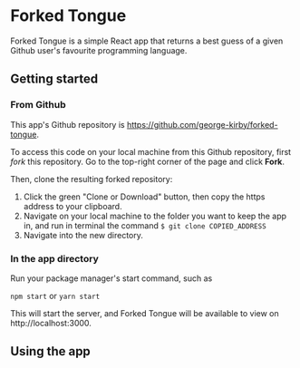 # Forked Tongue

Forked Tongue is a simple React app that returns a best guess of a given Github user's favourite programming language. 

## Getting started

### From Github

This app's Github repository is https://github.com/george-kirby/forked-tongue.

To access this code on your local machine from this Github repository, first *fork* this repository. Go to the top-right corner of the page and click **Fork**. 

Then, clone the resulting forked repository: 

1. Click the green "Clone or Download" button, then copy the https address to your clipboard. 
2. Navigate on your local machine to the folder you want to keep the app in, and run in terminal the command 
```$ git clone COPIED_ADDRESS ```
3. Navigate into the new directory. 

### In the app directory

Run your package manager's start command, such as

```npm start```
or
```yarn start```

This will start the server, and Forked Tongue will be available to view on http://localhost:3000.

## Using the app